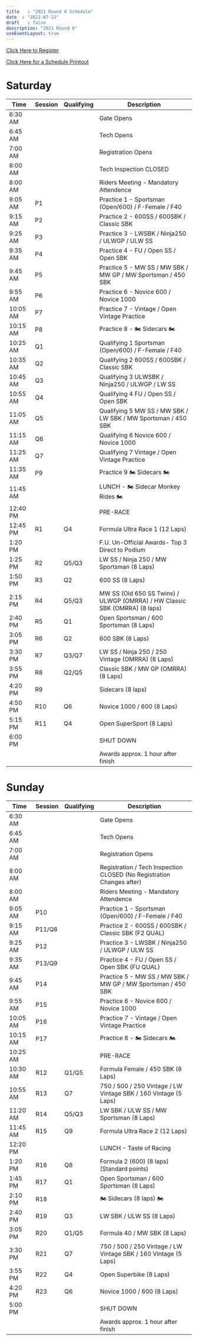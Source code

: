 ```yaml
---
title   : "2021 Round 6 Schedule"
date  : "2021-07-22"
draft   : false
description: "2021 Round 6"
useEventLayout: true
---
```


[Click Here to Register](http://msreg.com/WMRRAR6RIDGE2021)

[Click Here for a Schedule Printout](https://dl.motorsportreg.com/7e0729d6-c85a-4447-bda0-49caaa6692a3/)

# Saturday

| Time     | Session | Qualifying | Description                                                                |
|----------|---------|------------|----------------------------------------------------------------------------|
| 6:30 AM  |         |            | Gate Opens                                                                 |
| 6:45 AM  |         |            | Tech Opens                                                                 |
| 7:00 AM  |         |            | Registration Opens                                                         |
| 8:00 AM  |         |            | Tech Inspection CLOSED                                                     |
| 8:00 AM  |         |            | Riders Meeting - Mandatory Attendence                                      |
| 9:05 AM  | P1      |            | Practice 1 -  Sportsman (Open/600) / F-Female / F40                        |
| 9:15 AM  | P2      |            | Practice 2 - 600SS / 600SBK / Classic SBK                                  |
| 9:25 AM  | P3      |            | Practice 3 - LWSBK / Ninja250 / ULWGP / ULW SS                             |
| 9:35 AM  | P4      |            | Practice 4 - FU / Open SS / Open SBK                                       |
| 9:45 AM  | P5      |            | Practice 5 - MW SS / MW SBK / MW GP / MW Sportsman / 450 SBK               |
| 9:55 AM  | P6      |            | Practice 6 - Novice 600 / Novice 1000                                      |
| 10:05 AM | P7      |            | Practice 7 -  Vintage / Open Vintage Practice                              |
| 10:15 AM | P8      |            | Practice 8 - 🏍️ Sidecars 🏍️                                               |
| 10:25 AM | Q1      |            | Qualifying 1 Sportsman (Open/600) / F-Female / F40                         |
| 10:35 AM | Q2      |            | Qualifying 2 600SS / 600SBK / Classic SBK                                  |
| 10:45 AM | Q3      |            | Qualifying 3 ULWSBK / Ninja250 / ULWGP / LW SS                             |
| 10:55 AM | Q4      |            | Qualifying 4 FU / Open SS / Open SBK                                       |
| 11:05 AM | Q5      |            | Qualifying 5 MW SS / MW SBK / LW SBK / MW Sportsman / 450 SBK              |
| 11:15 AM | Q6      |            | Qualifying 6 Novice 600 / Novice 1000                                      |
| 11:25 AM | Q7      |            | Qualifying 7 Vintage / Open Vintage Practice                               |
| 11:35 AM | P9      |            | Practice 9 🏍️ Sidecars 🏍️                                                 |
| 11:45 AM |         |            | LUNCH - 🏍️ Sidecar Monkey Rides 🏍️                                        |
| 12:40 PM |         |            | PRE-RACE                                                                   |
| 12:45 PM | R1      | Q4         | Formula Ultra Race 1 (12 Laps)                                             |
| 1:20 PM  |         |            | F.U.  Un-Official Awards- Top 3 Direct to Podium                           |
| 1:25 PM  | R2      | Q5/Q3      | LW SS / Ninja 250 / MW Sportsman (8 Laps)                                  |
| 1:50 PM  | R3      | Q2         | 600 SS (8 Laps)                                                            |
| 2:15 PM  | R4      | Q5/Q3      | MW SS (Old 650 SS Twins) / ULWGP (OMRRA) / HW Classic SBK (OMRRA) (8 laps) |
| 2:40 PM  | R5      | Q1         | Open Sportsman / 600 Sportsman (8 Laps)                                    |
| 3:05 PM  | R6      | Q2         | 600 SBK (8 Laps)                                                           |
| 3:30 PM  | R7      | Q3/Q7      | LW SS / Ninja 250 / 250 Vintage (OMRRA) (8 Laps)                           |
| 3:55 PM  | R8      | Q2/Q5      | Classic SBK / MW GP (OMRRA)  (8 Laps)                                      |
| 4:20 PM  | R9      |            | Sidecars (8 laps)                                                          |
| 4:50 PM  | R10     | Q6         | Novice 1000 / 600 (8 Laps)                                                 |
| 5:15 PM  | R11     | Q4         | Open SuperSport (8 Laps)                                                   |
| 6:00 PM  |         |            | SHUT DOWN                                                                  |
|          |         |            | Awards approx. 1 hour after finish                                         |

# Sunday

| Time     | Session | Qualifying | Description                                                           |
|----------|---------|------------|-----------------------------------------------------------------------|
| 6:30 AM  |         |            | Gate Opens                                                            |
| 6:45 AM  |         |            | Tech Opens                                                            |
| 7:00 AM  |         |            | Registration Opens                                                    |
| 8:00 AM  |         |            | Registration / Tech Inspection CLOSED (No Registration Changes after) |
| 8:00 AM  |         |            | Riders Meeting - Mandatory Attendence                                 |
| 9:05 AM  | P10     |            | Practice 1 -  Sportsman (Open/600) / F-Female / F40                   |
| 9:15 AM  | P11/Q8  |            | Practice 2 - 600SS / 600SBK / Classic SBK (F2 QUAL)                   |
| 9:25 AM  | P12     |            | Practice 3 - LWSBK / Ninja250 / ULWGP / ULW SS                        |
| 9:35 AM  | P13/Q9  |            | Practice 4 - FU / Open SS / Open SBK (FU QUAL)                        |
| 9:45 AM  | P14     |            | Practice 5 - MW SS / MW SBK / MW GP / MW Sportsman / 450 SBK          |
| 9:55 AM  | P15     |            | Practice 6 - Novice 600 / Novice 1000                                 |
| 10:05 AM | P16     |            | Practice 7 -  Vintage / Open Vintage Practice                         |
| 10:15 AM | P17     |            | Practice 8 - 🏍️ Sidecars 🏍️                                          |
| 10:25 AM |         |            | PRE-RACE                                                              |
| 10:30 AM | R12     | Q1/Q5      | Formula Female / 450 SBK (8 Laps)                                     |
| 10:55 AM | R13     | Q7         | 750 / 500 / 250 Vintage / LW Vintage SBK / 160 Vintage (5 Laps)       |
| 11:20 AM | R14     | Q5/Q3      | LW SBK / ULW SS / MW Sportsman (8 Laps)                               |
| 11:45 AM | R15     | Q9         | Formula Ultra Race 2 (12 Laps)                                        |
| 12:20 PM |         |            | LUNCH - Taste of Racing                                               |
| 1:20 PM  | R16     | Q8         | Formula 2 (600)  (8 laps) (Standard points)                           |
| 1:45 PM  | R17     | Q1         | Open Sportsman / 600 Sportsman (8 Laps)                               |
| 2:10 PM  | R18     |            | 🏍️ Sidecars (8 laps) 🏍️                                              |
| 2:40 PM  | R19     | Q3         | LW SBK / ULW SS   (8 Laps)                                            |
| 3:05 PM  | R20     | Q1/Q5      | Formula 40 / MW SBK (8 Laps)                                          |
| 3:30 PM  | R21     | Q7         | 750 / 500 / 250 Vintage / LW Vintage SBK / 160 Vintage (5 Laps)       |
| 3:55 PM  | R22     | Q4         | Open Superbike (8 Laps)                                               |
| 4:20 PM  | R23     | Q6         | Novice 1000 / 600 (8 Laps)                                            |
| 5:00 PM  |         |            | SHUT DOWN                                                             |
|          |         |            | Awards approx. 1 hour after finish                                    |
